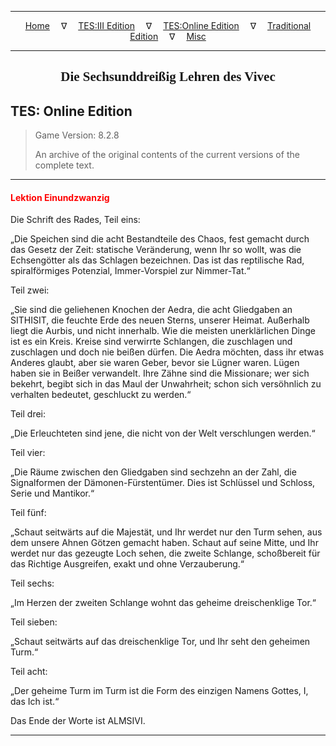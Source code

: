 
---

<!-- Jekyll Page Links -->

<center>
<a href="../../../../index.html">Home</a>
&emsp;&nabla;&emsp;
<a href="../../../index-tes3.html">TES:III Edition</a>
&emsp;&nabla;&emsp;
<a href="../../../index-teso.html">TES:Online Edition</a>
&emsp;&nabla;&emsp;
<a href="../../../index-traditional.html">Traditional Edition</a>
&emsp;&nabla;&emsp;
<a href="../../../index-misc.html">Misc</a>
</center>

<!-- Markdown Body Below: -->

---

<center>
<h2><span style="font-family:Georgia">Die Sechsunddreißig Lehren des Vivec</span></h2>
</center>

## TES: Online Edition

> Game Version: 8.2.8
>
> An archive of the original contents of the current versions of the complete text.

---

#### <span style="color:red">Lektion Einundzwanzig</span>

Die Schrift des Rades, Teil eins:

„Die Speichen sind die acht Bestandteile des Chaos, fest gemacht durch das Gesetz der Zeit: statische Veränderung, wenn Ihr so wollt, was die Echsengötter als das Schlagen bezeichnen. Das ist das reptilische Rad, spiralförmiges Potenzial, Immer-Vorspiel zur Nimmer-Tat.“

Teil zwei:

„Sie sind die geliehenen Knochen der Aedra, die acht Gliedgaben an SITHISIT, die feuchte Erde des neuen Sterns, unserer Heimat. Außerhalb liegt die Aurbis, und nicht innerhalb. Wie die meisten unerklärlichen Dinge ist es ein Kreis. Kreise sind verwirrte Schlangen, die zuschlagen und zuschlagen und doch nie beißen dürfen. Die Aedra möchten, dass ihr etwas Anderes glaubt, aber sie waren Geber, bevor sie Lügner waren. Lügen haben sie in Beißer verwandelt. Ihre Zähne sind die Missionare; wer sich bekehrt, begibt sich in das Maul der Unwahrheit; schon sich versöhnlich zu verhalten bedeutet, geschluckt zu werden.“

Teil drei:

„Die Erleuchteten sind jene, die nicht von der Welt verschlungen werden.“

Teil vier:

„Die Räume zwischen den Gliedgaben sind sechzehn an der Zahl, die Signalformen der Dämonen-Fürstentümer. Dies ist Schlüssel und Schloss, Serie und Mantikor.“

Teil fünf:

„Schaut seitwärts auf die Majestät, und Ihr werdet nur den Turm sehen, aus dem unsere Ahnen Götzen gemacht haben. Schaut auf seine Mitte, und Ihr werdet nur das gezeugte Loch sehen, die zweite Schlange, schoßbereit für das Richtige Ausgreifen, exakt und ohne Verzauberung.“

Teil sechs:

„Im Herzen der zweiten Schlange wohnt das geheime dreischenklige Tor.“

Teil sieben:

„Schaut seitwärts auf das dreischenklige Tor, und Ihr seht den geheimen Turm.“

Teil acht:

„Der geheime Turm im Turm ist die Form des einzigen Namens Gottes, I, das Ich ist.“

Das Ende der Worte ist ALMSIVI.

---
